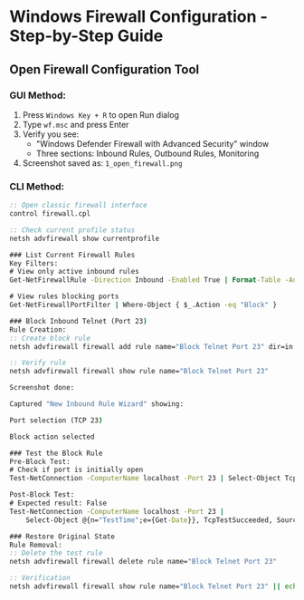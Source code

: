 # Windows Firewall Configuration - Step-by-Step Guide

## Open Firewall Configuration Tool
### GUI Method:
1. Press `Windows Key + R` to open Run dialog
2. Type `wf.msc` and press Enter
3. Verify you see:
   - "Windows Defender Firewall with Advanced Security" window
   - Three sections: Inbound Rules, Outbound Rules, Monitoring
4. Screenshot saved as: `1_open_firewall.png`

### CLI Method:
```cmd
:: Open classic firewall interface
control firewall.cpl

:: Check current profile status
netsh advfirewall show currentprofile

### List Current Firewall Rules
Key Filters:
# View only active inbound rules
Get-NetFirewallRule -Direction Inbound -Enabled True | Format-Table -AutoSize

# View rules blocking ports
Get-NetFirewallPortFilter | Where-Object { $_.Action -eq "Block" }

### Block Inbound Telnet (Port 23)
Rule Creation:
:: Create block rule
netsh advfirewall firewall add rule name="Block Telnet Port 23" dir=in action=block protocol=TCP localport=23

:: Verify rule
netsh advfirewall firewall show rule name="Block Telnet Port 23"

Screenshot done:

Captured "New Inbound Rule Wizard" showing:

Port selection (TCP 23)

Block action selected

### Test the Block Rule
Pre-Block Test:
# Check if port is initially open
Test-NetConnection -ComputerName localhost -Port 23 | Select-Object TcpTestSucceeded

Post-Block Test:
# Expected result: False
Test-NetConnection -ComputerName localhost -Port 23 |
    Select-Object @{n="TestTime";e={Get-Date}}, TcpTestSucceeded, SourceAddress, RemotePort

### Restore Original State
Rule Removal:
:: Delete the test rule
netsh advfirewall firewall delete rule name="Block Telnet Port 23"

:: Verification
netsh advfirewall firewall show rule name="Block Telnet Port 23" || echo "Rule successfully removed"
